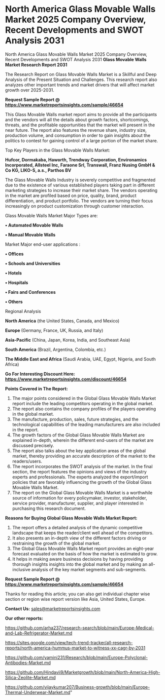 # North America Glass Movable Walls Market 2025 Company Overview, Recent Developments and SWOT Analysis 2031
North America Glass Movable Walls Market 2025 Company Overview, Recent Developments and SWOT Analysis 2031
<strong>Glass Movable Walls Market Research Report 2031</strong>

The Research Report on Glass Movable Walls Market is a Skillful and Deep Analysis of the Present Situation and Challenges. This research report also analyzes other important trends and market drivers that will affect market growth over 2025-2031.

<strong>Request Sample Report @ <a href=https://www.marketreportsinsights.com/sample/46654>https://www.marketreportsinsights.com/sample/46654</a></strong>

This Glass Movable Walls market report aims to provide all the participants and the vendors will all the details about growth factors, shortcomings, threats, and the profitable opportunities that the market will present in the near future. The report also features the revenue share, industry size, production volume, and consumption in order to gain insights about the politics to contest for gaining control of a large portion of the market share.

Top Key Players in the Glass Movable Walls Market:

<strong>Hufcor, Dormakaba, Haworth, Trendway Corporation, Environamics Incorporated, Allsteel Inc, Faraone Srl, Transwall, Franz Nusing GmbH & Co KG, LIKO-S, a.s., Parthos BV</strong>

The Glass Movable Walls Industry is severely competitive and fragmented due to the existence of various established players taking part in different marketing strategies to increase their market share. The vendors operating in the market are profiled based on price, quality, brand, product differentiation, and product portfolio. The vendors are turning their focus increasingly on product customization through customer interaction.

Glass Movable Walls Market Major Types are:

<strong>•  Automated Movable Walls

•  Manual Movable Walls</strong>

Market Major end-user applications :

<strong>•  Offices

•  Schools and Universities

•  Hotels

•  Hospitals

•  Fairs and Conferences

•  Others</strong>

Regional Analysis

</u><strong><b>North America</b></strong> (the United States, Canada, and Mexico)

<strong><b>Europe </b></strong>(Germany, France, UK, Russia, and Italy)

<strong><b>Asia-Pacific</b></strong> (China, Japan, Korea, India, and Southeast Asia)

<strong><b>South America</b></strong> (Brazil, Argentina, Colombia, etc.)

<strong><b>The Middle East and Africa</b></strong> (Saudi Arabia, UAE, Egypt, Nigeria, and South Africa)

<strong>Go For Interesting Discount Here: <a href=https://www.marketreportsinsights.com/discount/46654>https://www.marketreportsinsights.com/discount/46654</a></strong>

<strong>Points Covered in The Report:</strong>
<ol>
  <li>The major points considered in the Global Glass Movable Walls Market report include the leading competitors operating in the global market.</li>
  <li>The report also contains the company profiles of the players operating in the global market.</li>
  <li>The manufacture, production, sales, future strategies, and the technological capabilities of the leading manufacturers are also included in the report.</li>
  <li>The growth factors of the Global Glass Movable Walls Market are explained in-depth, wherein the different end-users of the market are discussed precisely.</li>
  <li>The report also talks about the key application areas of the global market, thereby providing an accurate description of the market to the readers/users.</li>
  <li>The report incorporates the SWOT analysis of the market. In the final section, the report features the opinions and views of the industry experts and professionals. The experts analyzed the export/import policies that are favorably influencing the growth of the Global Glass Movable Walls Market.</li>
  <li>The report on the Global Glass Movable Walls Market is a worthwhile source of information for every policymaker, investor, stakeholder, service provider, manufacturer, supplier, and player interested in purchasing this research document.</li>
</ol>
<strong>Reasons for Buying Global Glass Movable Walls Market Report:</strong>

<ol>
  <li>The report offers a detailed analysis of the dynamic competitive landscape that keeps the reader/client well ahead of the competitors.</li>
  <li>It also presents an in-depth view of the different factors driving or restraining the growth of the global market.</li>
  <li>The Global Glass Movable Walls Market report provides an eight-year forecast evaluated on the basis of how the market is estimated to grow.</li>
  <li>It helps in making aware business decisions by having providing thorough insights insights into the global market and by making an all-inclusive analysis of the key market segments and sub-segments.</li>
</ol>
<strong>Request Sample Report @ <a href=https://www.marketreportsinsights.com/sample/46654>https://www.marketreportsinsights.com/sample/46654</a></strong>


Thanks for reading this article; you can also get individual chapter wise section or region wise report version like Asia, United States, Europe.

<strong>Contact Us:</strong>
sales@marketreportsinsights.com

<strong>Our other reports:</strong>

<a href=https://github.com/arha237/research-search/blob/main/Europe-Medical-and-Lab-Refrigerator-Market.md>https://github.com/arha237/research-search/blob/main/Europe-Medical-and-Lab-Refrigerator-Market.md</a>

<a href=https://sites.google.com/view/tech-trend-tracker/all-research-reports/north-america-hummus-market-to-witness-xx-cagr-by-2031>https://sites.google.com/view/tech-trend-tracker/all-research-reports/north-america-hummus-market-to-witness-xx-cagr-by-2031</a>

<a href=https://github.com/yamini231/Research/blob/main/Europe-Polyclonal-Antibodies-Market.md>https://github.com/yamini231/Research/blob/main/Europe-Polyclonal-Antibodies-Market.md</a>

<a href=https://github.com/Hindavii9/Marketgrowth/blob/main/North-America-High-Silica-Zeolite-Market.md>https://github.com/Hindavii9/Marketgrowth/blob/main/North-America-High-Silica-Zeolite-Market.md</a>

<a href=https://github.com/vijaykumar207/Business-growth/blob/main/Europe-Thermal-Underwear-Market.md>https://github.com/vijaykumar207/Business-growth/blob/main/Europe-Thermal-Underwear-Market.md</a>"
